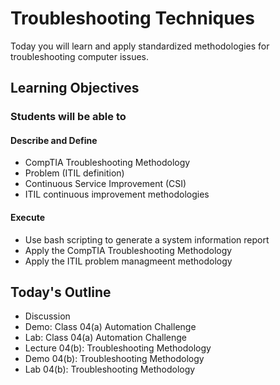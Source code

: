 # Troubleshooting Techniques

Today you will learn and apply standardized methodologies for troubleshooting computer issues.

## Learning Objectives

### Students will be able to

#### Describe and Define

- CompTIA Troubleshooting Methodology
- Problem (ITIL definition)
- Continuous Service Improvement (CSI)
- ITIL continuous improvement methodologies

#### Execute

- Use bash scripting to generate a system information report
- Apply the CompTIA Troubleshooting Methodology
- Apply the ITIL problem managmeent methodology

## Today's Outline

- Discussion
- Demo: Class 04(a) Automation Challenge
- Lab: Class 04(a) Automation Challenge
- Lecture 04(b): Troubleshooting Methodology
- Demo 04(b): Troubleshooting Methodology
- Lab 04(b): Troubleshooting Methodology
